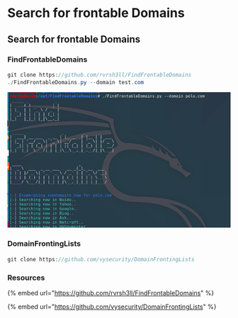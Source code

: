 # Search for frontable Domains

## Search for frontable Domains

### FindFrontableDomains

```csharp
git clone https://github.com/rvrsh3ll/FindFrontableDomains
./FindFrontableDomains.py --domain test.com
```

![](../../../../.gitbook/assets/image%20%28156%29.png)

### DomainFrontingLists

```csharp
git clone https://github.com/vysecurity/DomainFrontingLists
```

### Resources

{% embed url="https://github.com/rvrsh3ll/FindFrontableDomains" %}

{% embed url="https://github.com/vysecurity/DomainFrontingLists" %}

